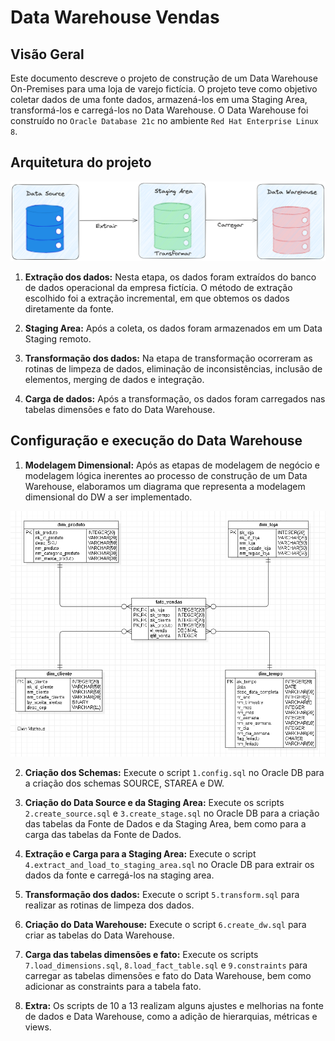 # Data Warehouse Vendas

## Visão Geral

Este documento descreve o projeto de construção de um Data Warehouse On-Premises para uma loja de varejo fictícia. O projeto teve como objetivo coletar dados de uma fonte dados, armazená-los em uma Staging Area, transformá-los e carregá-los no Data Warehouse. O Data Warehouse foi construído no `Oracle Database 21c` no ambiente `Red Hat Enterprise Linux 8`. 

## Arquitetura do projeto

![Arquitetura do DW](https://github.com/elvinmatheus/VendasDW/blob/main/images/Arquitetura.png)

1. **Extração dos dados:** Nesta etapa, os dados foram extraídos do banco de dados operacional da empresa fictícia. O método de extração escolhido foi a extração incremental, em que obtemos os dados diretamente da fonte.

2. **Staging Area:** Após a coleta, os dados foram armazenados em um Data Staging remoto. 

3. **Transformação dos dados:** Na etapa de transformação ocorreram as rotinas de limpeza de dados, eliminação de inconsistências, inclusão de elementos, merging de dados e integração.

4. **Carga de dados:** Após a transformação, os dados foram carregados nas tabelas dimensões e fato do Data Warehouse.

## Configuração e execução do Data Warehouse

1. **Modelagem Dimensional:** Após as etapas de modelagem de negócio e modelagem lógica inerentes ao processo de construção de um Data Warehouse, elaboramos um diagrama que representa a modelagem dimensional do DW a ser implementado.

![Modelagem Dimensional](https://github.com/elvinmatheus/VendasDW/blob/main/images/Modelagem%20Dimensional.png)

2. **Criação dos Schemas:** Execute o script `1.config.sql` no Oracle DB para a criação dos schemas SOURCE, STAREA e DW.

3. **Criação do Data Source e da Staging Area:** Execute os scripts `2.create_source.sql` e `3.create_stage.sql` no Oracle DB para a criação das tabelas da Fonte de Dados e da Staging Area, bem como para a carga das tabelas da Fonte de Dados.

4. **Extração e Carga para a Staging Area:** Execute o script `4.extract_and_load_to_staging_area.sql` no Oracle DB para extrair os dados da fonte e carregá-los na staging area.

5. **Transformação dos dados:** Execute o script `5.transform.sql` para realizar as rotinas de limpeza dos dados.

6. **Criação do Data Warehouse:** Execute o script `6.create_dw.sql` para criar as tabelas do Data Warehouse.

7. **Carga das tabelas dimensões e fato:** Execute os scripts `7.load_dimensions.sql`, `8.load_fact_table.sql` e `9.constraints` para carregar as tabelas dimensões e fato do Data Warehouse, bem como adicionar as constraints para a tabela fato.

8. **Extra:** Os scripts de 10 a 13 realizam alguns ajustes e melhorias na fonte de dados e Data Warehouse, como a adição de hierarquias, métricas e views.